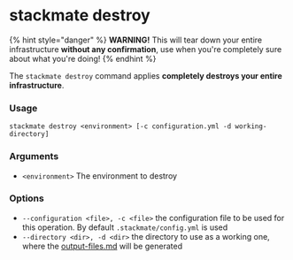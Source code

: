 # stackmate destroy

{% hint style="danger" %}
**WARNING!** This will tear down your entire infrastructure **without any confirmation**, use when you're completely sure about what you're doing!
{% endhint %}

The `stackmate destroy` command applies **completely destroys your entire infrastructure**.

### Usage

```
stackmate destroy <environment> [-c configuration.yml -d working-directory]
```

### Arguments

* `<environment>` The environment to destroy

### Options

* `--configuration <file>, -c <file>` the configuration file to be used for this operation. By default `.stackmate/config.yml` is used
* `--directory <dir>, -d <dir>` the directory to use as a working one, where the [output-files.md](../guides/output-files.md "mention") will be generated&#x20;
